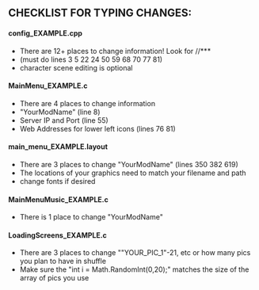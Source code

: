 ## CHECKLIST FOR TYPING CHANGES:
#### config_EXAMPLE.cpp
* There are 12+ places to change information! Look for //*** 
* (must do lines 3 5 22 24 50 59 68 70 77 81)
* character scene editing is optional

#### MainMenu_EXAMPLE.c
* There are 4 places to change information
* "YourModName" (line 8)
* Server IP and Port (line 55)
* Web Addresses for lower left icons (lines 76 81)

#### main_menu_EXAMPLE.layout
* There are 3 places to change "YourModName" (lines 350 382 619) 
* The locations of your graphics need to match your filename and path
* change fonts if desired

#### MainMenuMusic_EXAMPLE.c
* There is 1 place to change "YourModName"

#### LoadingScreens_EXAMPLE.c
* There are 3 places to change ""YOUR_PIC_1"-21, etc or how many pics you plan to have in shuffle
* Make sure the "int i = Math.RandomInt(0,20);" matches the size of the array of pics you use